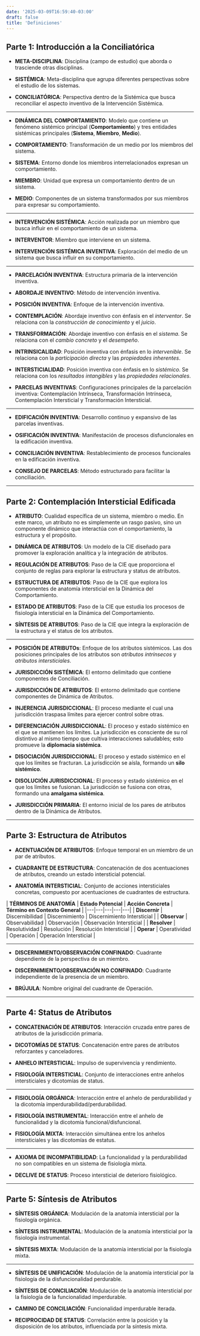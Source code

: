 ```yaml
---
date: '2025-03-09T16:59:40-03:00'
draft: false
title: 'Definiciones'
---
```


## Parte 1: Introducción a la Conciliatórica

- **META-DISCIPLINA**: Disciplina (campo de estudio) que aborda o trasciende otras disciplinas.

- **SISTÉMICA**: Meta-disciplina que agrupa diferentes perspectivas sobre el estudio de los sistemas.

- **CONCILIATÓRICA**: Perspectiva dentro de la Sistémica que busca reconciliar el aspecto inventivo de la Intervención Sistémica.

---

- ​​**DINÁMICA DEL COMPORTAMIENTO**: Modelo que contiene un fenómeno sistémico principal (**Comportamiento**) y tres entidades sistémicas principales (**Sistema**, **Miembro**, **Medio**).

- **COMPORTAMIENTO**: Transformación de un medio por los miembros del sistema.

- **SISTEMA**: Entorno donde los miembros interrelacionados expresan un comportamiento.

- **MIEMBRO**: Unidad que expresa un comportamiento dentro de un sistema.

- **MEDIO**: Componentes de un sistema transformados por sus miembros para expresar su comportamiento.

---

- ​​**INTERVENCIÓN SISTÉMICA**: Acción realizada por un miembro que busca influir en el comportamiento de un sistema.

- **INTERVENTOR**: Miembro que interviene en un sistema.

- **INTERVENCIÓN SISTÉMICA INVENTIVA**: Exploración del medio de un sistema que busca influir en su comportamiento.

---

- ​​**PARCELACIÓN INVENTIVA**: Estructura primaria de la intervención inventiva.

- **ABORDAJE INVENTIVO**: Método de intervención inventiva.

- **POSICIÓN INVENTIVA**: Enfoque de la intervención inventiva.

- **CONTEMPLACIÓN**: Abordaje inventivo con énfasis en el *interventor*. Se relaciona con la *construcción de conocimiento* y el *juicio*.

- **TRANSFORMACIÓN**: Abordaje inventivo con énfasis en el *sistema*. Se relaciona con el *cambio concreto* y el *desempeño*. 

- **INTRINSICALIDAD**: Posición inventiva con énfasis en lo *intervenible*. Se relaciona con la *participación directa* y las *propiedades inherentes*.

- **INTERSTICIALIDAD**: Posición inventiva con énfasis en lo *sistémico*. Se relaciona con los *resultados intangibles* y las *propiedades relacionales*.

- **PARCELAS INVENTIVAS**: Configuraciones principales de la parcelación inventiva: Contemplación Intrínseca, Transformación Intrínseca, Contemplación Intersticial y Transformación Intersticial.

---

- **EDIFICACIÓN INVENTIVA**: Desarrollo continuo y expansivo de las parcelas inventivas.

- **OSIFICACIÓN INVENTIVA**: Manifestación de procesos disfuncionales en la edificación inventiva.

- **CONCILIACIÓN INVENTIVA**: Restablecimiento de procesos funcionales en la edificación inventiva.

- **CONSEJO DE PARCELAS**: Método estructurado para facilitar la conciliación.

---

## Parte 2: Contemplación Intersticial Edificada

- **ATRIBUTO**: Cualidad específica de un sistema, miembro o medio. En este marco, un atributo no es simplemente un rasgo pasivo, sino un componente dinámico que interactúa con el comportamiento, la estructura y el propósito.

- **DINÁMICA DE ATRIBUTOS**: Un modelo de la CIE diseñado para promover la exploración analítica y la integración de atributos.

- **REGULACIÓN DE ATRIBUTOS**: Paso de la CIE que proporciona el conjunto de reglas para explorar la estructura y status de atributos.

- **ESTRUCTURA DE ATRIBUTOS**: Paso de la CIE que explora los componentes de anatomía intersticial en la Dinámica del Comportamiento.

- **ESTADO DE ATRIBUTOS**: Paso de la CIE que estudia los procesos de fisiología intersticial en la Dinámica del Comportamiento.

- **SÍNTESIS DE ATRIBUTOS**: Paso de la CIE que integra la exploración de la estructura y el status de los atributos.

---

- ​​**POSICIÓN DE ATRIBUTOs**: Enfoque de los atributos sistémicos. Las dos posiciones principales de los atributos son *atributos intrínsecos* y *atributos intersticiales*.

- **JURISDICCIÓN SISTÉMICA**: El entorno delimitado que contiene componentes de Conciliación.

- **JURISDICCIÓN DE ATRIBUTOS**: El entorno delimitado que contiene componentes de Dinámica de Atributos.

- **INJERENCIA JURISDICCIONAL**: El proceso mediante el cual una jurisdicción traspasa límites para ejercer control sobre otras.

- **DIFERENCIACIÓN JURISDICCIONAL**: El proceso y estado sistémico en el que se mantienen los límites. La jurisdicción es consciente de su rol distintivo al mismo tiempo que cultiva interacciones saludables; esto promueve la **diplomacia sistémica**.

- **DISOCIACIÓN JURISDICCIONAL**: El proceso y estado sistémico en el que los límites se fracturan. La jurisdicción se aísla, formando un **silo sistémico**.

- **DISOLUCIÓN JURISDICCIONAL**: El proceso y estado sistémico en el que los límites se fusionan. La jurisdicción se fusiona con otras, formando una **amalgama sistémica**.

- **JURISDICCIÓN PRIMARIA**: El entorno inicial de los pares de atributos dentro de la Dinámica de Atributos.

---

## Parte 3: Estructura de Atributos

- **ACENTUACIÓN DE ATRIBUTOS**: Enfoque temporal en un miembro de un par de atributos.

- **CUADRANTE DE ESTRUCTURA**: Concatenación de dos acentuaciones de atributos, creando un estado intersticial potencial.

- **ANATOMÍA INTERSTICIAL**: Conjunto de acciones intersticiales concretas, compuesto por acentuaciones de cuadrantes de estructura.

| **TÉRMINOS DE ANATOMÍA** | **Estado Potencial** | **Acción Concreta** | **Término en Contexto General** |
|---|---|---|---|---|
| **Discernir** | Discernibilidad | Discernimiento | Discernimiento Intersticial |
| **Observar** | Observabilidad | Observación | Observación Intersticial |
| **Resolver** | Resolutividad | Resolución | Resolución Intersticial |
| **Operar** | Operatividad | Operación | Operación Intersticial |

---

- **DISCERNIMIENTO/OBSERVACIÓN CONFINADO**: Cuadrante dependiente de la perspectiva de un miembro.

- **DISCERNIMIENTO/OBSERVACIÓN NO CONFINADO**: Cuadrante independiente de la presencia de un miembro.

- **BRÚJULA**: Nombre original del cuadrante de Operación.

---

## Parte 4: Status de Atributos

- **CONCATENACIÓN DE ATRIBUTOS**: Interacción cruzada entre pares de atributos de la jurisdicción primaria.

- **DICOTOMÍAS DE STATUS**: Concatenación entre pares de atributos reforzantes y canceladores.

- **ANHELO INTERSTICIAL**: Impulso de supervivencia y rendimiento.

- **FISIOLOGÍA INTERSTICIAL**: Conjunto de interacciones entre anhelos intersticiales y dicotomías de status.

---

- **FISIOLOGÍA ORGÁNICA**: Interacción entre el anhelo de perdurabilidad y la dicotomía imperdurabilidad/perdurabilidad.

- **FISIOLOGÍA INSTRUMENTAL**: Interacción entre el anhelo de funcionalidad y la dicotomía funcional/disfuncional.

- **FISIOLOGÍA MIXTA**: Interacción simultánea entre los anhelos intersticiales y las dicotomías de estatus.

---

- ​​**AXIOMA DE INCOMPATIBILIDAD**: La funcionalidad y la perdurabilidad no son compatibles en un sistema de fisiología mixta.

- **DECLIVE DE STATUS**: Proceso intersticial de deterioro fisiológico.

---

## Parte 5: Síntesis de Atributos

- **SÍNTESIS ORGÁNICA**: Modulación de la anatomía intersticial por la fisiología orgánica.

- **SÍNTESIS INSTRUMENTAL**: Modulación de la anatomía intersticial por la fisiología instrumental.

- **SÍNTESIS MIXTA**: Modulación de la anatomía intersticial por la fisiología mixta.

---

- ​​**SÍNTESIS DE UNIFICACIÓN**: Modulación de la anatomía intersticial por la fisiología de la disfuncionalidad perdurable.

- **SÍNTESIS DE CONCILIACIÓN**: Modulación de la anatomía intersticial por la fisiología de la funcionalidad imperdurable.

- **CAMINO DE CONCILIACIÓN**: Funcionalidad imperdurable iterada.

- **RECIPROCIDAD DE STATUS**: Correlación entre la posición y la disposición de los atributos, influenciada por la síntesis mixta.